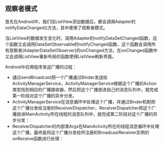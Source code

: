 ## 观察者模式

首先在Android中，我们往ListView添加数据后，都会调用Adapter的notifyDataChanged\(\)方法，其中使用了观察者模式。

当ListView的数据发生变化时，调用Adapter的notifyDataSetChanged函数，这个函数又会调用DataSetObservable的notifyChanged函数，这个函数会调用所有观察者\(AdapterDataSetObserver\)的onChanged方法，在onChanged函数中又会调用ListView重新布局的函数使得ListView刷新界面。

Android中应用程序发送广播的过程：

* 通过sendBroadcast把一个广播通过Binder发送给ActivityManagerService，ActivityManagerService根据这个广播的Action类型找到相应的广播接收器，然后把这个广播放进自己的消息队列中，就完成第一阶段对这个广播的异步分发。
* ActivityManagerService在消息循环中处理这个广播，并通过Binder机制把这个广播分发给注册的ReceiverDispatcher，ReceiverDispatcher把这个广播放进MainActivity所在线程的消息队列中，就完成第二阶段对这个广播的异步分发：
* ReceiverDispatcher的内部类Args在MainActivity所在的线程消息循环中处理这个广播，最终是将这个广播分发给所注册的BroadcastReceiver实例的onReceive函数进行处理：



